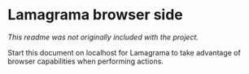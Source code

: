# Lamagrama browser side
*This readme was not originally included with the project.*

Start this document on localhost for Lamagrama to take advantage of browser capabilities when performing actions.